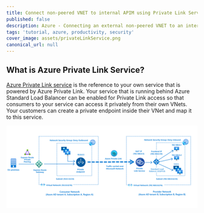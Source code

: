 ```yaml
---
title: Connect non-peered VNET to internal APIM using Private Link Service
published: false
description: Azure - Connecting an external non-peered VNET to an internal API Management service using Private Link Service
tags: 'tutorial, azure, productivity, security'
cover_image: assets/privateLinkService.png
canonical_url: null
---
```


## What is Azure Private Link Service?

[Azure Private Link service](https://docs.microsoft.com/en-us/azure/private-link/private-link-service-overview) is the reference to your own service that is powered by Azure Private Link. Your service that is running behind Azure Standard Load Balancer can be enabled for Private Link access so that consumers to your service can access it privately from their own VNets. Your customers can create a private endpoint inside their VNet and map it to this service.

![privateLinkService](./assets/privateLinkService.png)
